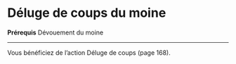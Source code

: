 # Déluge de coups du moine

<p><strong>Prérequis</strong> Dévouement du moine</p>
<hr>
<p>Vous bénéficiez de l’action Déluge de coups (page 168).</p>
